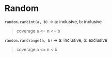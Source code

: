 # Random
`random.randint(a, b)` -> a: inclusive, b: inclusive </br>
> coverage a <= n <= b </br>

`random.randrange(a, b)` -> a: inclusive, b: exclusive
> coverage a <= n < b </br>
